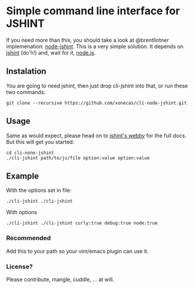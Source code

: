# Simple command line interface for JSHINT

If you need more than this, you should take a look at @brentlintner
implemenation: [node-jshint](https://github.com/jshint/node-jshint).
This is a very simple solution. It depends on [jshint](https://github.com/jshint/jshint) 
(do'h!) and, wait for it, [node.js](http://nodejs.org/).

## Instalation

You are going to need jshint, then just drop cli-jshint into that, or run these
two commands:

    git clone --recursive https://github.com/xonecas/cli-node-jshint.git

## Usage

Same as would expect, please head on to [jshint's webby](http://jshint.com/#docs)
 for the full docs. But this will get you started:

    cd cli-none-jshint
    ./cli-jshint path/to/js/file option:value option:value

## Example
   
With the options set in file:

    ./cli-jshint ./cli-jshint

With options

    ./cli-jshint ./cli-jshint curly:true debug:true node:true


### Recommended

Add this to your path so your vim/emacs plugin can use it.

### License?

Please contribute, mangle, cuddle, ... at will.
